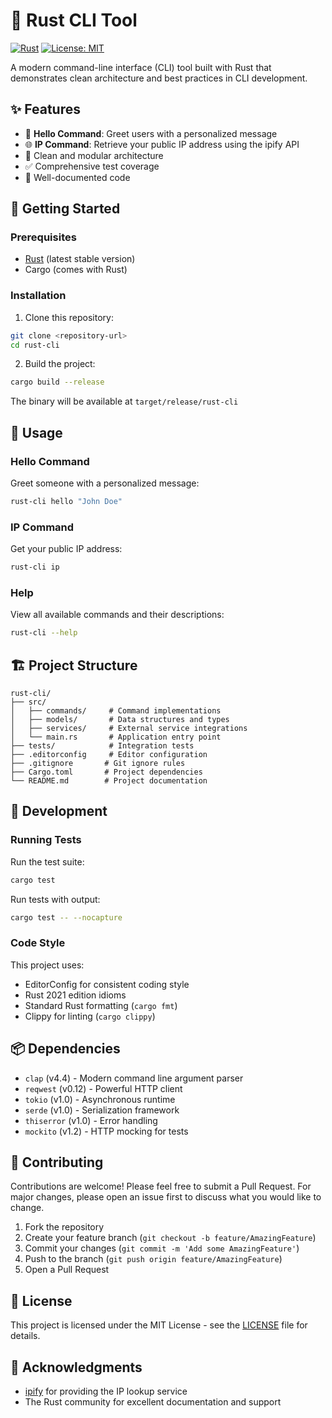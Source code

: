 # 🦀 Rust CLI Tool

[![Rust](https://img.shields.io/badge/rust-stable-brightgreen.svg)](https://www.rust-lang.org)
[![License: MIT](https://img.shields.io/badge/License-MIT-yellow.svg)](https://opensource.org/licenses/MIT)

A modern command-line interface (CLI) tool built with Rust that demonstrates clean architecture and best practices in CLI development.

## ✨ Features

- 👋 **Hello Command**: Greet users with a personalized message
- 🌐 **IP Command**: Retrieve your public IP address using the ipify API
- 🎯 Clean and modular architecture
- ✅ Comprehensive test coverage
- 📝 Well-documented code

## 🚀 Getting Started

### Prerequisites

- [Rust](https://www.rust-lang.org/tools/install) (latest stable version)
- Cargo (comes with Rust)

### Installation

1. Clone this repository:
```bash
git clone <repository-url>
cd rust-cli
```

2. Build the project:
```bash
cargo build --release
```

The binary will be available at `target/release/rust-cli`

## 📖 Usage

### Hello Command
Greet someone with a personalized message:
```bash
rust-cli hello "John Doe"
```

### IP Command
Get your public IP address:
```bash
rust-cli ip
```

### Help
View all available commands and their descriptions:
```bash
rust-cli --help
```

## 🏗️ Project Structure

```
rust-cli/
├── src/
│   ├── commands/     # Command implementations
│   ├── models/       # Data structures and types
│   ├── services/     # External service integrations
│   └── main.rs       # Application entry point
├── tests/            # Integration tests
├── .editorconfig     # Editor configuration
├── .gitignore       # Git ignore rules
├── Cargo.toml       # Project dependencies
└── README.md        # Project documentation
```

## 🔧 Development

### Running Tests

Run the test suite:
```bash
cargo test
```

Run tests with output:
```bash
cargo test -- --nocapture
```

### Code Style

This project uses:
- EditorConfig for consistent coding style
- Rust 2021 edition idioms
- Standard Rust formatting (`cargo fmt`)
- Clippy for linting (`cargo clippy`)

## 📦 Dependencies

- `clap` (v4.4) - Modern command line argument parser
- `reqwest` (v0.12) - Powerful HTTP client
- `tokio` (v1.0) - Asynchronous runtime
- `serde` (v1.0) - Serialization framework
- `thiserror` (v1.0) - Error handling
- `mockito` (v1.2) - HTTP mocking for tests

## 🤝 Contributing

Contributions are welcome! Please feel free to submit a Pull Request. For major changes, please open an issue first to discuss what you would like to change.

1. Fork the repository
2. Create your feature branch (`git checkout -b feature/AmazingFeature`)
3. Commit your changes (`git commit -m 'Add some AmazingFeature'`)
4. Push to the branch (`git push origin feature/AmazingFeature`)
5. Open a Pull Request

## 📝 License

This project is licensed under the MIT License - see the [LICENSE](LICENSE) file for details.

## 🙏 Acknowledgments

- [ipify](https://www.ipify.org/) for providing the IP lookup service
- The Rust community for excellent documentation and support 